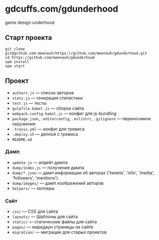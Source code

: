 # gdcuffs.com/gdunderhood

game design underhood

## Старт проекта

    git clone git@github.com:meenauh/https://github.com/meenauh/gdunderhood.git
    cd https://github.com/meenauh/gdunderhood
    npm install
    npm start

## Проект

* `authors.js` — список авторов
* `stats.js` — генерация статистики
* `test.js` — тесты
* `gulpfile.babel.js` — сборка сайта
* `webpack.config.babel.js` — конфиг для js-bundling
* `package.json`, `.editorconfig`, `.eslintrc`, `.gitignore` — переносимое окружение
* `.travis.yml` — конфиг для тревиса
* `.deploy.sh` — деплой с тревиса
* `README.md`

### Дамп

* `update.js` — апдейт дампа
* `dump/index.js` — получение дампа
* `dump/*.json` — дамп информации об авторах ('tweets', 'info', 'media', 'followers', 'mentions')
* `dump/images/` — дамп изображений авторов
* `helpers/` — хелперы

### Сайт

* `css/` — CSS для сайта
* `layouts/` — Шаблоны для сайта
* `static/` — статические файлы для сайта
* `pages/` — маркдаун страницы на сайте
* `migration/` — миграции для старых проектов
